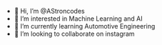 - 👋 Hi, I’m @AStroncodes
- 👀 I’m interested in Machine Learning and AI 
- 🌱 I’m currently learning Automotive Engineering
- 💞️ I’m looking to collaborate on instagram
   
